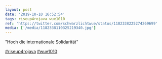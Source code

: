 ```yaml
---
layout: post
date: '2019-10-10 16:52:54'
tags: riseup4rojava wue1010
ref: 'https://twitter.com/schwarzlichtwue/status/1182338225274269699'
media: ['/media/1182338110325219340.jpg']
---
```

"Hoch die internationale Solidarität"

[#riseup4rojava](/t/riseup4rojava) [#wue1010](/t/wue1010) 